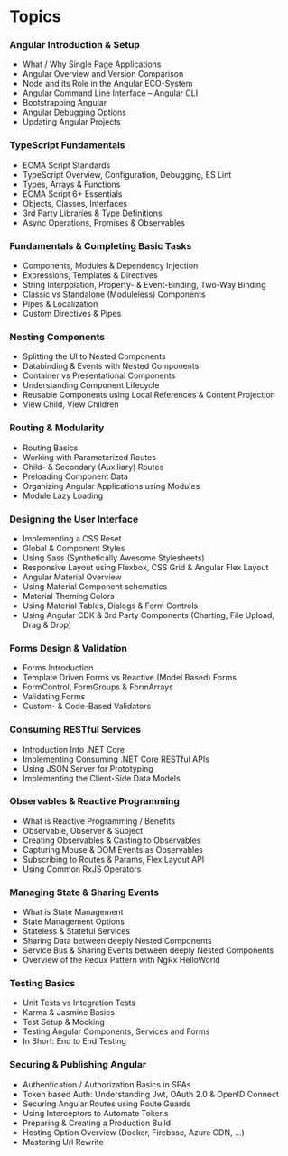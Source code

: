 # Topics

### Angular Introduction & Setup

- What / Why Single Page Applications
- Angular Overview and Version Comparison
- Node and its Role in the Angular ECO-System
- Angular Command Line Interface – Angular CLI
- Bootstrapping Angular
- Angular Debugging Options
- Updating Angular Projects

### TypeScript Fundamentals

- ECMA Script Standards
- TypeScript Overview, Configuration, Debugging, ES Lint
- Types, Arrays & Functions
- ECMA Script 6+ Essentials
- Objects, Classes, Interfaces
- 3rd Party Libraries & Type Definitions
- Async Operations, Promises & Observables

### Fundamentals & Completing Basic Tasks

- Components, Modules & Dependency Injection
- Expressions, Templates & Directives
- String Interpolation, Property- & Event-Binding, Two-Way Binding
- Classic vs Standalone (Moduleless) Components
- Pipes & Localization
- Custom Directives & Pipes

### Nesting Components

- Splitting the UI to Nested Components
- Databinding & Events with Nested Components
- Container vs Presentational Components
- Understanding Component Lifecycle
- Reusable Components using Local References & Content Projection
- View Child, View Children

### Routing & Modularity

- Routing Basics
- Working with Parameterized Routes
- Child- & Secondary (Auxiliary) Routes
- Preloading Component Data
- Organizing Angular Applications using Modules
- Module Lazy Loading

### Designing the User Interface

- Implementing a CSS Reset
- Global & Component Styles
- Using Sass (Synthetically Awesome Stylesheets)
- Responsive Layout using Flexbox, CSS Grid & Angular Flex Layout
- Angular Material Overview
- Using Material Component schematics
- Material Theming Colors
- Using Material Tables, Dialogs & Form Controls
- Using Angular CDK & 3rd Party Components (Charting, File Upload, Drag & Drop)

### Forms Design & Validation

- Forms Introduction
- Template Driven Forms vs Reactive (Model Based) Forms
- FormControl, FormGroups & FormArrays
- Validating Forms
- Custom- & Code-Based Validators

### Consuming RESTful Services

- Introduction Into .NET Core
- Implementing Consuming .NET Core RESTful APIs
- Using JSON Server for Prototyping
- Implementing the Client-Side Data Models

### Observables & Reactive Programming

- What is Reactive Programming / Benefits
- Observable, Observer & Subject
- Creating Observables & Casting to Observables
- Capturing Mouse & DOM Events as Observables
- Subscribing to Routes & Params, Flex Layout API
- Using Common RxJS Operators

### Managing State & Sharing Events

- What is State Management
- State Management Options
- Stateless & Stateful Services
- Sharing Data between deeply Nested Components
- Service Bus & Sharing Events between deeply Nested Components
- Overview of the Redux Pattern with NgRx HelloWorld

### Testing Basics

- Unit Tests vs Integration Tests
- Karma & Jasmine Basics
- Test Setup & Mocking
- Testing Angular Components, Services and Forms
- In Short: End to End Testing

### Securing & Publishing Angular

- Authentication / Authorization Basics in SPAs
- Token based Auth: Understanding Jwt, OAuth 2.0 & OpenID Connect
- Securing Angular Routes using Route Guards
- Using Interceptors to Automate Tokens
- Preparing & Creating a Production Build
- Hosting Option Overview (Docker, Firebase, Azure CDN, …)
- Mastering Url Rewrite
